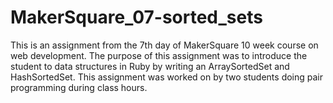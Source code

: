 MakerSquare_07-sorted_sets
===========

This is an assignment from the 7th day of MakerSquare 10 week course on web development.
The purpose of this assignment was to introduce the student to data structures in Ruby 
by writing an ArraySortedSet and HashSortedSet.  This assignment was worked on by two
students doing pair programming during class hours.
